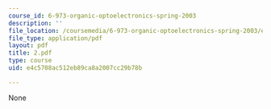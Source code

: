 ```yaml
---
course_id: 6-973-organic-optoelectronics-spring-2003
description: ''
file_location: /coursemedia/6-973-organic-optoelectronics-spring-2003/e4c5708ac512eb89ca8a2007cc29b78b_2.pdf
file_type: application/pdf
layout: pdf
title: 2.pdf
type: course
uid: e4c5708ac512eb89ca8a2007cc29b78b

---
```

None